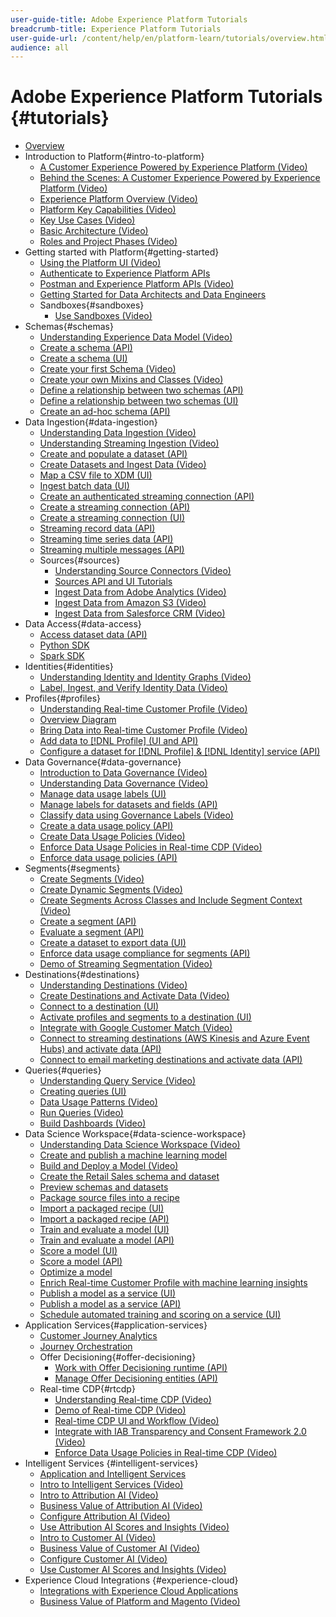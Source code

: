 ```yaml
---
user-guide-title: Adobe Experience Platform Tutorials
breadcrumb-title: Experience Platform Tutorials
user-guide-url: /content/help/en/platform-learn/tutorials/overview.html
audience: all
---
```


# Adobe Experience Platform Tutorials {#tutorials}

+ [Overview](/help/overview.md)
+ Introduction to Platform{#intro-to-platform}
  + [A Customer Experience Powered by Experience Platform (Video)](/help/intro-to-platform/a-customer-experience-powered-by-experience-platform.md)
  + [Behind the Scenes: A Customer Experience Powered by Experience Platform (Video)](/help/intro-to-platform/behind-the-scenes-a-customer-experience-powered-by-experience-platform.md)
  + [Experience Platform Overview (Video)](/help/intro-to-platform/overview.md)
  + [Platform Key Capabilities (Video)](/help/intro-to-platform/key-capabilities.md)
  + [Key Use Cases (Video)](/help/intro-to-platform/key-use-cases.md)
  + [Basic Architecture (Video)](/help/intro-to-platform/basic-architecture.md)
  + [Roles and Project Phases (Video)](/help/intro-to-platform/roles-and-project-phases.md)
+ Getting started with Platform{#getting-started}
  + [Using the Platform UI (Video)](/help/intro-to-platform/interface-tour.md)
  + [Authenticate to Experience Platform APIs]()
  + [Postman and Experience Platform APIs (Video)](/help/apis/postman.md)
  + [Getting Started for Data Architects and Data Engineers](https://docs.adobe.com/content/help/en/platform-learn/getting-started-for-data-architects-and-data-engineers/overview.html)
  + Sandboxes{#sandboxes}
    + [Use Sandboxes (Video)](/help/sandboxes/use-sandboxes.md)
+ Schemas{#schemas}
  + [Understanding Experience Data Model (Video)](/help/schemas/understanding-the-xdm-system-and-experience-data-model.md)
  + [Create a schema (API)](tutorials/create-schema-api.md)
  + [Create a schema (UI)](tutorials/create-schema-ui.md)
  + [Create your first Schema (Video)](/help/schemas/create-your-first-schema-with-out-of-the-box-components.md)
  + [Create your own Mixins and Classes (Video)](/help/schemas/create-your-own-mixins-and-classes.md)
  + [Define a relationship between two schemas (API)](tutorials/relationship-api.md)
  + [Define a relationship between two schemas (UI)](tutorials/relationship-ui.md)
  + [Create an ad-hoc schema (API)](tutorials/ad-hoc.md)
+ Data Ingestion{#data-ingestion}
  + [Understanding Data Ingestion (Video)](/help/data-ingestion/understanding-data-ingestion.md)
  + [Understanding Streaming Ingestion (Video)](/help/data-ingestion/understanding-streaming-ingestion.md)
  + [Create and populate a dataset (API)](datasets/create.md)
  + [Create Datasets and Ingest Data (Video)](/help/data-ingestion/create-datasets-and-ingest-data.md)
  + [Map a CSV file to XDM (UI)](tutorials/map-a-csv-file.md)
  + [Ingest batch data (UI)](tutorials/ingest-batch-data.md)
  + [Create an authenticated streaming connection (API)](tutorials/create-authenticated-streaming-connection.md)
  + [Create a streaming connection (API)](tutorials/create-streaming-connection.md)
  + [Create a streaming connection (UI)](tutorials/create-streaming-connection-ui.md)
  + [Streaming record data (API)](tutorials/streaming-record-data.md)
  + [Streaming time series data (API)](tutorials/streaming-time-series-data.md)
  + [Streaming multiple messages (API)](tutorials/streaming-multiple-messages.md)
  + Sources{#sources}
    + [Understanding Source Connectors (Video)](/help/data-ingestion/understanding-source-connectors.md)
    + [Sources API and UI Tutorials](NET-NEW-DOC)
    + [Ingest Data from Adobe Analytics (Video)](/help/data-ingestion/ingest-data-from-adobe-analytics.md)
    + [Ingest Data from Amazon S3 (Video)](/help/data-ingestion/ingest-data-from-amazon-s3.md)
    + [Ingest Data from Salesforce CRM (Video)](/help/data-ingestion/ingest-data-from-salesforce-crm.md)  
+ Data Access{#data-access}
  + [Access dataset data (API)](tutorials/dataset-data.md)
  + [Python SDK](tutorials/python-sdk.md)
  + [Spark SDK](tutorials/spark-sdk.md)
+ Identities{#identities}
  + [Understanding Identity and Identity Graphs (Video)](/help/identities/understanding-identity-and-identity-graphs.md)
  + [Label, Ingest, and Verify Identity Data (Video)](/help/identities/label-ingest-and-verify-identity-data.md)
+ Profiles{#profiles}
  + [Understanding Real-time Customer Profile (Video)](/help/profiles/understanding-the-real-time-customer-profile.md)
  + [Overview Diagram](/help/profiles/overview-diagram.md)
  + [Bring Data into Real-time Customer Profile (Video)](/help/profiles/bring-data-into-the-real-time-customer-profile.md)
  + [Add data to [!DNL Profile] (UI and API)](tutorials/add-profile-data.md)
  + [Configure a dataset for [!DNL Profile] & [!DNL Identity] service (API)](tutorials/dataset-configuration.md)
+ Data Governance{#data-governance}
  + [Introduction to Data Governance (Video)](/help/governance/introduction-to-data-governance.md)
  + [Understanding Data Governance (Video)](/help/governance/understanding-data-governance.md)
  + [Manage data usage labels (UI)](labels/user-guide.md)
  + [Manage labels for datasets and fields (API)](labels/dataset-api.md)
  + [Classify data using Governance Labels (Video)](/help/governance/classify-data-using-governance-labels.md)
  + [Create a data usage policy (API)](policies/create.md)
  + [Create Data Usage Policies (Video)](/help/governance/create-data-usage-policies.md)
  + [Enforce Data Usage Policies in Real-time CDP (Video)](/help/governance/enforce-data-usage-policies-in-real-time-cdp.md)
  + [Enforce data usage policies (API)](enforcement/api-enforcement.md)
+ Segments{#segments}
  + [Create Segments (Video)](/help/segments/create-segments.md)
  + [Create Dynamic Segments (Video)](/help/segments/create-dynamic-segments.md)
  + [Create Segments Across Classes and Include Segment Context (Video)](/help/segments/create-segments-across-classes-and-include-segment-context.md)
  + [Create a segment (API)](tutorials/create-a-segment.md)
  + [Evaluate a segment (API)](tutorials/evaluate-a-segment.md)
  + [Create a dataset to export data (UI)](tutorials/create-dataset-export-segment.md)
  + [Enforce data usage compliance for segments (API)](tutorials/governance.md)
  + [Demo of Streaming Segmentation (Video)](/help/segments/streaming-segmentation-demo.md)
+ Destinations{#destinations}
  + [Understanding Destinations (Video)](/help/rtcdp/understanding-destinations.md)
  + [Create Destinations and Activate Data (Video)](/help/rtcdp/create-destinations-and-activate-data.md)
  + [Connect to a destination (UI)](/help/rtcdp/destinations/connect-destination.md)
  + [Activate profiles and segments to a destination (UI)](destinations/activate-destinations.md)
  + [Integrate with Google Customer Match (Video)](/help/rtcdp/integrate-with-google-customer-match.md)
  + [Connect to streaming destinations (AWS Kinesis and Azure Event Hubs) and activate data (API)](/help/rtcdp/destinations/streaming-destinations-api-tutorial.md)
  + [Connect to email marketing destinations and activate data (API)](/help/rtcdp/destinations/email-marketing-api.md)
+ Queries{#queries}
  + [Understanding Query Service (Video)](/help/queries/understanding-query-service.md)
  + [Creating queries (UI)](creating-queries/creating-queries.md)
  + [Data Usage Patterns (Video)](/help/queries/understanding-data-usage-patterns-with-query-service.md)
  + [Run Queries (Video)](/help/queries/run-queries.md)
  + [Build Dashboards (Video)](/help/queries/understanding-the-value-of-dashboards-built-with-query-service.md)
+ Data Science Workspace{#data-science-workspace}
  + [Understanding Data Science Workspace (Video)](/help/data-science-workspace/understanding-data-science-workspace.md)
  + [Create and publish a machine learning model](models-recipes/create-publish-model.md)
  + [Build and Deploy a Model (Video)](/help/data-science-workspace/build-and-deploy-a-model.md)
  + [Create the Retail Sales schema and dataset](models-recipes/create-retails-sales-dataset.md)
  + [Preview schemas and datasets](models-recipes/preview-schema-data.md)
  + [Package source files into a recipe](models-recipes/package-source-files-recipe.md)
  + [Import a packaged recipe (UI)](models-recipes/import-packaged-recipe-ui.md)
  + [Import a packaged recipe (API)](models-recipes/import-packaged-recipe-api.md)
  + [Train and evaluate a model (UI)](models-recipes/train-evaluate-model-ui.md)
  + [Train and evaluate a model (API)](models-recipes/train-evaluate-model-api.md)
  + [Score a model (UI)](models-recipes/score-model-ui.md)
  + [Score a model (API)](models-recipes/score-model-api.md)
  + [Optimize a model](models-recipes/optimize-model.md)
  + [Enrich Real-time Customer Profile with machine learning insights](models-recipes/enrich-profile.md)
  + [Publish a model as a service (UI)](models-recipes/publish-model-service-ui.md)
  + [Publish a model as a service (API)](models-recipes/publish-model-service-api.md)
  + [Schedule automated training and scoring on a service (UI)](models-recipes/schedule-models-ui.md)
+ Application Services{#application-services}
  + [Customer Journey Analytics](https://docs.adobe.com/content/help/en/customer-journey-analytics-learn/tutorials/overview.html)  
  + [Journey Orchestration](https://docs.adobe.com/content/help/en/journey-orchestration-learn/tutorials/overview.html)
  + Offer Decisioning{#offer-decisioning}
    + [Work with Offer Decisioning runtime (API)](tutorials/runtime.md)
    + [Manage Offer Decisioning entities (API)](tutorials/entities.md)
  + Real-time CDP{#rtcdp}
    + [Understanding Real-time CDP (Video)](/help/rtcdp/understanding-the-real-time-customer-data-platform.md)
    + [Demo of Real-time CDP (Video)](/help/rtcdp/demo.md)
    + [Real-time CDP UI and Workflow (Video)](/help/rtcdp/understanding-the-real-time-customer-data-platform-user-interface.md)
    + [Integrate with IAB Transparency and Consent Framework 2.0 (Video)](/help/rtcdp/integrate-with-iab-transparency-and-consent-framework-2.md)
    + [Enforce Data Usage Policies in Real-time CDP (Video)](https://docs.adobe.com/content/help/en/platform-learn/tutorials/data-governance/enforce-data-usage-policies-in-real-time-cdp.html)
+ Intelligent Services {#intelligent-services}
  + [Application and Intelligent Services](/help/intro-to-platform/application-and-intelligent-services.md)
  + [Intro to Intelligent Services (Video)](/help/intelligent-services/introduction-to-intelligent-services.md)
  + [Intro to Attribution AI (Video)](/help/intelligent-services/introduction-to-attribution-ai.md)
  + [Business Value of Attribution AI (Video)](/help/intelligent-services/business-value-of-attribution-ai.md)
  + [Configure Attribution AI (Video)](/help/intelligent-services/configure-attribution-ai.md)
  + [Use Attribution AI Scores and Insights (Video)](/help/intelligent-services/use-attribution-ai-scores-and-insights.md)
  + [Intro to Customer AI (Video)](/help/intelligent-services/introduction-to-customer-ai.md)
  + [Business Value of Customer AI (Video)](/help/intelligent-services/business-value-of-customer-ai.md)
  + [Configure Customer AI (Video)](/help/intelligent-services/configure-customer-ai.md)
  + [Use Customer AI Scores and Insights (Video)](/help/intelligent-services/use-customer-ai-scores-and-insights.md)
+ Experience Cloud Integrations {#experience-cloud}
  + [Integrations with Experience Cloud Applications](/help/intro-to-platform/integrations-with-experience-cloud-applications.md)
  + [Business Value of Platform and Magento (Video)](/help/experience-cloud/business-value-of-platform-and-magento.md)
  
